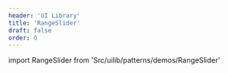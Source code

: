 ```yaml
---
header: 'UI Library'
title: 'RangeSlider'
draft: false
order: 0
---
```


<!--
  ATTENTION: This file is auto generated by using "makeDemosFactory".
  Do not change the content!
-->

import RangeSlider from 'Src/uilib/patterns/demos/RangeSlider'

<RangeSlider />
